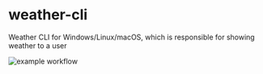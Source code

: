 
# weather-cli
Weather CLI for Windows/Linux/macOS, which is responsible for showing weather to a user

![example workflow](https://github.com/andrewDubyk/weather-cli/actions/workflows/check-and-lint.yaml/badge.svg)
